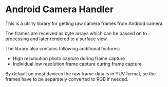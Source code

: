 # Android Camera Handler

This is a utility library for getting raw camera frames from Android camera.

The frames are received as byte arrays which can be passed on to processing and later rendered to a surface view.

The library also contains following additional features:
* High resuloution photo capture during frame capture
* Individual low resolution frame capture during frame capture

By default on most devices the raw frame data is in YUV format, so the frames have to be separately converted to RGB if needed.

